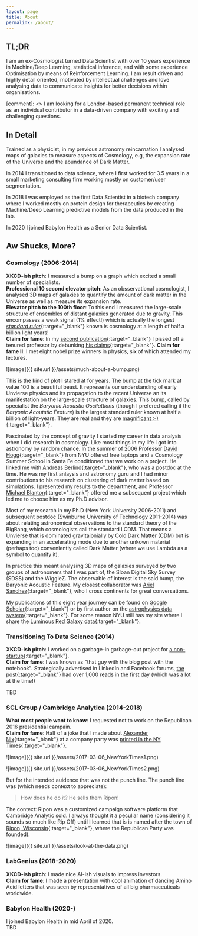 ```yaml
---
layout: page
title: About
permalink: /about/
---
```


## TL;DR  
I am an ex-Cosmologist turned Data Scientist with over 10 years experience in Machine/Deep Learning, statistical inference, and with some experience Optimisation by means of Reinforcement Learning. I am result driven and highly detail oriented, motivated by intellectual challenges and love analysing data to communicate insights for better decisions within organisations. 

[comment]: <>  I am looking for a London-based permanent technical role as an individual contributor in a data-driven company with exciting and challenging questions.


## In Detail   
Trained as a physicist, in my previous astronomy reincarnation I analysed maps of galaxies to measure aspects of Cosmology, e.g, the expansion rate of the Universe and the abundance of Dark Matter. 

In 2014 I transitioned to data science, where I first worked for 3.5 years in a small marketing consulting firm working mostly on customer/user segmentation. 

In 2018 I was employed as the first Data Scientist in a biotech company where I worked mostly on protein design for therapeutics by creating Machine/Deep Learning predictive models from the data produced in the lab.  

In 2020 I joined Babylon Health as a Senior Data Scientist.  

## Aw Shucks, More?  

### Cosmology (2006-2014)
**XKCD-ish pitch**: I measured a bump on a graph which excited a small number of specialists.  
**Professional 10 second elevator pitch**: As an obsservational cosmologist, I analysed 3D maps of galaxies to quantify the amount of dark matter in the Universe as well as measure its expansion rate.     
**Elevator pitch to the 100th floor**: To this end I measured the large-scale structure of ensembles of distant galaxies generated due to gravity. This encompasses a weak signal (1% effect!) which is actually the longest [*standard ruler*](https://en.wikipedia.org/wiki/Standard_ruler){:target="_blank"} known is cosmology at a length of half a billion light years!     
**Claim for fame**: In my [second publication](https://ui.adsabs.harvard.edu/abs/2010ApJ...719.1032K/abstract){:target="_blank"} I pissed off a tenured professor by debunking [his claims](https://ui.adsabs.harvard.edu/abs/2009MNRAS.399.1663G/abstract){:target="_blank"}. 
**Claim for fame II**: I met eight nobel prize winners in physics, six of which attended my lectures.  
     
![image]({{ site.url }}/assets/much-about-a-bump.png)  

This is the kind of plot I stared at for years. The bump at the tick mark at value 100 is a beautiful beast. It represents our understanding of early Unvierse physics and its propagation to the recent Universe an its manifestation on the large-scale structure of galaxies. This bump, called by specialist the *Baryonic Acoustic Oscilattions* (though I prefered calling it the *Baryonic Acoutstic Feature*) is the largest standard ruler known at half a billion of light-years. They are real and they are [magnificant :-)](https://www.youtube.com/watch?v=aQNkeugaAMc){:target="_blank"}.


Fascinated by the concept of gravity I started my career in data analysis when I did research in cosmology. Like most things in my life I got into astronomy by random chance. In the summer of 2006 Professor [David Hogg](https://cosmo.nyu.edu/hogg/){:target="_blank"} from NYU offered free laptops and a Cosmology Summer School in Santa Fe conditioned that we work on a project. He linked me with [Andreas Berlind](https://www.linkedin.com/in/aberlind/){:target="_blank"}, who was a postdoc at the time. He was my first anlaysis and astronomy guru and I had minor contributions to his research on clustering of dark matter based on simulations. I presented my results to the department, and Professor [Michael Blanton](https://as.nyu.edu/faculty/michael-blanton.html){:target="_blank"} offered me a subsequent project which led me to choose him as my Ph.D advisor. 

Most of my research in my Ph.D (New York University 2006-2011) and subsequent postdoc (Swinburne University of Technology 2011-2014) was about relating astronomical observations to the standard theory of the BigBang, which cosmologists call the standard LCDM. That means a Unvierse that is dominated gravitaionially by Cold Dark Matter (CDM) but is expanding in an accelerating mode due to another unkown material (perhaps too) conveniently called Dark Matter (where we use Lambda as a symbol to quantify it).  

In practice this meant analysing 3D maps of galaxies surveyed by two groups of astronomers that I was part of, the Sloan Digital Sky Survey (SDSS) and the WiggleZ. The observable of interest is the said bump, the Baryonic Acoustic Feature. My closest collaborator was [Ariel Sanchez](https://www.mpe.mpg.de/~arielsan/){:target="_blank"}, who I cross continents for great conversations.



My publications of this eight year journey can be found on [Google Scholar](https://scholar.google.com/citations?user=yNVHEacAAAAJ&hl=en&oi=ao){:target="_blank"} or by first author on the [astrophysics data system](https://ui.adsabs.harvard.edu/search/fq=%7B!type%3Daqp%20v%3D%24fq_database%7D&fq_database=database%3A%20astronomy&q=author%3A(%22%5Ekazin%2C%20eyal%22)&sort=date%20desc%2C%20bibcode%20desc&p_=0){:target="_blank"}. For some reason NYU still has my site where I share the [Luminous Red Galaxy data](https://cosmo.nyu.edu/~eak306/BAF.html){:target="_blank"}. 

### Transitioning To Data Science (2014)  
**XKCD-ish pitch**: I worked on a garbage-in garbage-out project for [a non-startup](https://web.archive.org/web/20170912075710/http://connectomex.com/){:target="_blank"}.      
**Claim for fame**: I was known as "that guy with the blog post with the notebook". Strategically advertised in LinkedIn and Facebook forums, [the post](https://betterbayes.wordpress.com/2014/07/24/preperation-for-a-transition-to-data-science/){:target="_blank"} had over 1,000 reads in the first day (which was a lot at the time!)

TBD

### SCL Group / Cambridge Analytica (2014-2018)
**What most people want to know**: I requested not to work on the Republican 2016 presidential campain.   
**Claim for fame**: Half of a joke that I made about [Alexander Nix](https://en.wikipedia.org/wiki/Alexander_Nix){:target="_blank"} at a company party was [printed in the NY Times](https://www.nytimes.com/2017/03/06/us/politics/cambridge-analytica.html){:target="_blank"}.  

![image]({{ site.url }}/assets/2017-03-06_NewYorkTimes1.png)

![image]({{ site.url }}/assets/2017-03-06_NewYorkTimes2.png)

But for the intended auidence that was not the punch line. The punch line was (which needs context to appreciate): 
> How does he do it? He sells them Ripon!  

The context: Ripon was a customized campaign software platform that Cambridge Analytic sold. I always thought it a peculiar name (considering it sounds so much like Rip Off) until I learned that is is named after the town of [Ripon, Wisconsin](https://en.wikipedia.org/wiki/Ripon){:target="_blank"}, where the Republican Party was founded).



![image]({{ site.url }}/assets/look-at-the-data.png)




### LabGenius (2018-2020)
**XKCD-ish pitch**: I made nice AI-ish visuals to impress investors.  
**Claim for fame**: I made a presentation with cool animation of dancing Amino Acid letters that was seen by representatives of all big pharmaceuticals worldwide.   

### Babylon Health (2020-)
I joined Babylon Health in mid April of 2020.  
TBD   